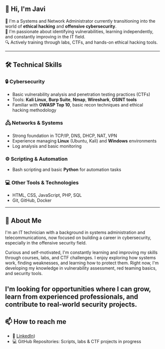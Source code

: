 ## 👋 Hi, I'm Javi

🎯 I'm a Systems and Network Administrator currently transitioning into the world of **ethical hacking** and **offensive cybersecurity**.  
🧠 I'm passionate about identifying vulnerabilities, learning independently, and constantly improving in the IT field.  
🔍 Actively training through labs, CTFs, and hands-on ethical hacking tools.

---

## 🛠️ Technical Skills

### 🔒 Cybersecurity
- Basic vulnerability analysis and penetration testing practices (CTFs)
- Tools: **Kali Linux**, **Burp Suite**, **Nmap**, **Wireshark**, **OSINT tools**
- Familiar with **OWASP Top 10**, basic recon techniques and ethical hacking methodology

### 🖧 Networks & Systems
- Strong foundation in TCP/IP, DNS, DHCP, NAT, VPN
- Experience managing **Linux** (Ubuntu, Kali) and **Windows** environments
- Log analysis and basic monitoring

### ⚙️ Scripting & Automation
- Bash scripting and basic **Python** for automation tasks

### 💻 Other Tools & Technologies
- HTML, CSS, JavaScript, PHP, SQL
- Git, GitHub, Docker

---

## 🚀 About Me

I'm an IT technician with a background in systems administration and telecommunications, now focused on building a career in cybersecurity, especially in the offensive security field.

Curious and self-motivated, I'm constantly learning and improving my skills through courses, labs, and CTF challenges. I enjoy exploring how systems work, finding weaknesses, and learning how to protect them. Right now, I'm developing my knowledge in vulnerability assessment, red teaming basics, and security tools.

I'm looking for opportunities where I can grow, learn from experienced professionals, and contribute to real-world security projects.
---

## 📫 How to reach me

- 🔗 [LinkedIn](https://www.linkedin.com/in/javier-rueda-arjona-77604a2b5/))
- 💻 GitHub Repositories: Scripts, labs & CTF projects in progress

